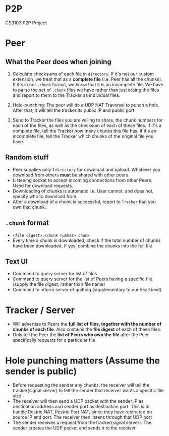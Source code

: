 # P2P
CS3103 P2P Project

# Peer

## What the Peer does when joining
1. Calculate checksums of each file in `directory`. If it's not our custom extension, we treat that as a **complete file** (i.e. Peer has all the chunks). If it's in our `.chunk` format, we know that it is an incomplete file. We have to parse the set of `.chunk` files we have rather than just `md5`ing the files and report to them to the Tracker as individual files.

2. Hole-punching: The peer will do a UDP NAT Traversal to punch a hole. After that, it will tell the tracker its public IP and public port.

2. Send to Tracker the files you are willing to share, the chunk numbers for each of the files, as well as the checksum of each of these files. If it's a complete file, tell the Tracker how many chunks this file has. If it's an incomplete file, tell the Tracker which chunks of the original file you have.

## Random stuff
- Peer supplies only 1 `directory` for download and upload. Whatever you download from others **must** be shared with other peers.
- Listening socket to accept incoming connections from other Peers. Used for download requests.
- Downloading of chunks is automatic i.e. User cannot, and does not, specify who to download from.
- After a download of a chunk is successful, report to `Tracker` that you own that chunk.

## `.chunk` format
- `<file digest>.<chunk number>.chunk`
- Every time a chunk is downloaded, check if the total number of chunks have been downloaded. If yes, combine the chunks into the full file

## Text UI
- Command to query server for list of files
- Command to query server for the list of Peers having a specific file (supply the file digest, rather than file name)
- Command to inform server of quitting (supplementary to our heartbeat)

# Tracker / Server
- Will advertise to Peers the **full list of files, together with the number of chunks of each file**. Also contains the **file digest** of each of these files.
- Only tell the Peer the **list of Peers who own the file** after the Peer specifically requests for a particular file

# Hole punching matters (Assume the sender is public)
- Before requesting the sender any chunks, the receiver will tell the tracker(signal server) to tell the sender that receiver wants a specific file size
- The receiver will then send a UDP packet with the sender IP as destination address and sender port as destination port. This is to handle Restric NAT, Restric Port NAT, since they have restricted on source IP and port. The receiver then listens through that UDP port
- The sender receives a request from the tracker(signal server). The sender creates the UDP packet and sends it to the receiver
